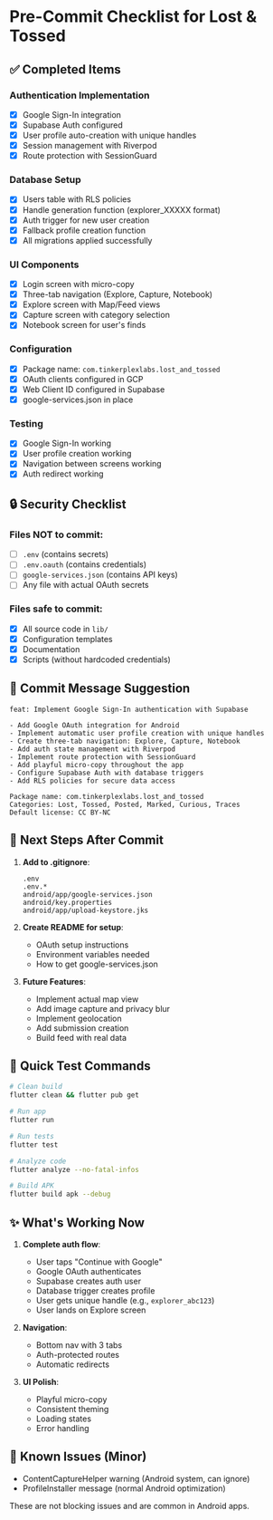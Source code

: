 # Pre-Commit Checklist for Lost & Tossed

## ✅ Completed Items

### Authentication Implementation
- [x] Google Sign-In integration
- [x] Supabase Auth configured
- [x] User profile auto-creation with unique handles
- [x] Session management with Riverpod
- [x] Route protection with SessionGuard

### Database Setup
- [x] Users table with RLS policies
- [x] Handle generation function (explorer_XXXXX format)
- [x] Auth trigger for new user creation
- [x] Fallback profile creation function
- [x] All migrations applied successfully

### UI Components
- [x] Login screen with micro-copy
- [x] Three-tab navigation (Explore, Capture, Notebook)
- [x] Explore screen with Map/Feed views
- [x] Capture screen with category selection
- [x] Notebook screen for user's finds

### Configuration
- [x] Package name: `com.tinkerplexlabs.lost_and_tossed`
- [x] OAuth clients configured in GCP
- [x] Web Client ID configured in Supabase
- [x] google-services.json in place

### Testing
- [x] Google Sign-In working
- [x] User profile creation working
- [x] Navigation between screens working
- [x] Auth redirect working

## 🔒 Security Checklist

### Files NOT to commit:
- [ ] `.env` (contains secrets)
- [ ] `.env.oauth` (contains credentials)
- [ ] `google-services.json` (contains API keys)
- [ ] Any file with actual OAuth secrets

### Files safe to commit:
- [x] All source code in `lib/`
- [x] Configuration templates
- [x] Documentation
- [x] Scripts (without hardcoded credentials)

## 📝 Commit Message Suggestion

```
feat: Implement Google Sign-In authentication with Supabase

- Add Google OAuth integration for Android
- Implement automatic user profile creation with unique handles
- Create three-tab navigation: Explore, Capture, Notebook
- Add auth state management with Riverpod
- Implement route protection with SessionGuard
- Add playful micro-copy throughout the app
- Configure Supabase Auth with database triggers
- Add RLS policies for secure data access

Package name: com.tinkerplexlabs.lost_and_tossed
Categories: Lost, Tossed, Posted, Marked, Curious, Traces
Default license: CC BY-NC
```

## 🎯 Next Steps After Commit

1. **Add to .gitignore**:
   ```
   .env
   .env.*
   android/app/google-services.json
   android/key.properties
   android/app/upload-keystore.jks
   ```

2. **Create README for setup**:
   - OAuth setup instructions
   - Environment variables needed
   - How to get google-services.json

3. **Future Features**:
   - Implement actual map view
   - Add image capture and privacy blur
   - Implement geolocation
   - Add submission creation
   - Build feed with real data

## 🧪 Quick Test Commands

```bash
# Clean build
flutter clean && flutter pub get

# Run app
flutter run

# Run tests
flutter test

# Analyze code
flutter analyze --no-fatal-infos

# Build APK
flutter build apk --debug
```

## ✨ What's Working Now

1. **Complete auth flow**:
   - User taps "Continue with Google"
   - Google OAuth authenticates
   - Supabase creates auth user
   - Database trigger creates profile
   - User gets unique handle (e.g., `explorer_abc123`)
   - User lands on Explore screen

2. **Navigation**:
   - Bottom nav with 3 tabs
   - Auth-protected routes
   - Automatic redirects

3. **UI Polish**:
   - Playful micro-copy
   - Consistent theming
   - Loading states
   - Error handling

## 🐛 Known Issues (Minor)

- ContentCaptureHelper warning (Android system, can ignore)
- ProfileInstaller message (normal Android optimization)

These are not blocking issues and are common in Android apps.
